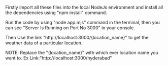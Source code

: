 Firstly import all these files into the local NodeJs environment and install all the dependencies using "npm install" command.

Run the code by using "node app.mjs" command in the terminal, then you can see "Server Is Running on Port No 3000" in your console.

Then Use the link "http://localhost:3000/{location_name}" to get the weather data of a particular location.

NOTE: Replace the "{location_name}" with which ever location name you want to.  Ex Link:"http://localhost:3000/hyderabad"
